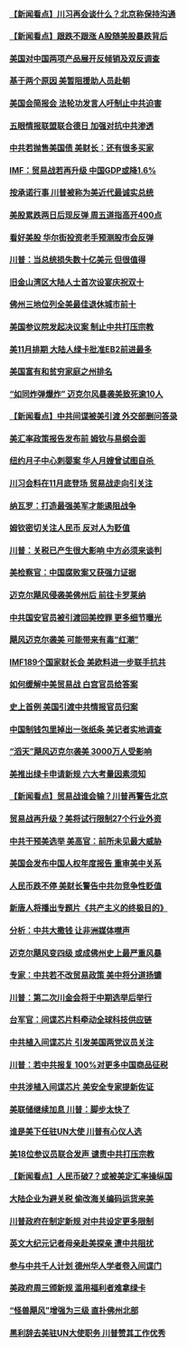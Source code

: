 #### [【新闻看点】川习再会谈什么？北京称保持沟通](../pages/nsc412/n10780037.md?t=10122135) 

#### [【新闻看点】跟跌不跟涨 A股随美股暴跌背后](../pages/nsc412/n10780057.md?t=10122135) 

#### [美国对中国两项产品展开反倾销及双反调查](../pages/nsc412/n10780059.md?t=10122135) 

#### [基于两个原因 美暂阻援助人员赴朝](../pages/nsc412/n10779723.md?t=10122135) 

#### [美国会简报会 法轮功发言人吁制止中共迫害](../pages/nsc412/n10779649.md?t=10122135) 

#### [五眼情报联盟联合德日 加强对抗中共渗透](../pages/nsc412/n10779555.md?t=10122135) 

#### [中共若抛售美国债 美财长：还有很多买家](../pages/nsc412/n10779551.md?t=10122135) 

#### [IMF：贸易战若再升级 中国GDP或降1.6%](../pages/nsc412/n10779387.md?t=10122135) 

#### [按承诺行事 川普被称为美近代最诚实总统](../pages/nsc412/n10779378.md?t=10122135) 

#### [美股累跌两日后现反弹 周五道指高开400点](../pages/nsc412/n10777885.md?t=10122135) 

#### [看好美股 华尔街投资老手预测股市会反弹](../pages/nsc412/n10778604.md?t=10122135) 

#### [川普：当总统损失数十亿美元 但很值得](../pages/nsc412/n10778932.md?t=10122135) 

#### [旧金山湾区大陆人士首次设宴庆祝双十](../pages/nsc412/n10778620.md?t=10122135) 

#### [佛州三地位列全美最佳退休城市前十](../pages/nsc412/n10777888.md?t=10122135) 

#### [美国参议院发起决议案 制止中共打压宗教](../pages/nsc412/n10777584.md?t=10122135) 

#### [美11月排期 大陆人绿卡批准EB2前进最多](../pages/nsc412/n10777900.md?t=10122135) 

#### [美国富有和贫穷家庭之州排名](../pages/nsc412/n10777911.md?t=10122135) 

#### [“如同炸弹爆炸” 迈克尔风暴袭美致死逾10人](../pages/nsc412/n10777806.md?t=10122135) 

#### [【新闻看点】中共间谍被美引渡 外交部删问答录](../pages/nsc412/n10777155.md?t=10122135) 

#### [美汇率政策报告发布前 姆钦与易纲会面](../pages/nsc412/n10777156.md?t=10122135) 

#### [纽约月子中心刺婴案 华人月嫂曾试图自杀 ](../pages/nsc412/n10777493.md?t=10122135) 

#### [川习会料在11月底登场 贸易战走向引关注](../pages/nsc412/n10777468.md?t=10122135) 

#### [纳瓦罗：打造最强美军才能遏阻战争](../pages/nsc412/n10777382.md?t=10122135) 

#### [姆钦密切关注人民币 反对人为贬值](../pages/nsc412/n10777297.md?t=10122135) 

#### [川普：关税已产生很大影响 中方必须来谈判](../pages/nsc412/n10777141.md?t=10122135) 

#### [美检察官：中国腐败案又获强力证据](../pages/nsc412/n10777118.md?t=10122135) 

#### [迈克尔飓风侵袭美佛州后 前往卡罗莱纳](../pages/nsc412/n10777049.md?t=10122135) 

#### [中共国安官员被引渡回美控罪 更多细节曝光](../pages/nsc412/n10775561.md?t=10122135) 

#### [飓风迈克尔袭美 可能带来有毒“红潮”](../pages/nsc412/n10776149.md?t=10122135) 

#### [IMF189个国家财长会 美欧料进一步联手抗共](../pages/nsc412/n10775397.md?t=10122135) 

#### [如何缓解中美贸易战 白宫官员给答案](../pages/nsc412/n10775590.md?t=10122135) 

#### [史上首例 美国引渡中共情报官员归案](../pages/nsc412/n10775224.md?t=10122135) 

#### [中国制钱包里掉出一张纸条 美记者实地调查](../pages/nsc412/n10775105.md?t=10122135) 

#### [“滔天”飓风迈克尔袭美 3000万人受影响](../pages/nsc412/n10775248.md?t=10122135) 

#### [美推出绿卡申请新规 六大考量因素须知](../pages/nsc412/n10774920.md?t=10122135) 

#### [【新闻看点】贸易战谁会输？川普再警告北京](../pages/nsc412/n10774769.md?t=10122135) 

#### [贸易战再升级？美将试行限制27个行业外资](../pages/nsc412/n10774978.md?t=10122135) 

#### [中共干预美选举 美高官：前所未见最大威胁](../pages/nsc412/n10774924.md?t=10122135) 

#### [美国会发布中国人权年度报告 重审美中关系](../pages/nsc412/n10774917.md?t=10122135) 

#### [人民币跌不停 美财长警告中共勿竞争性贬值](../pages/nsc412/n10774778.md?t=10122135) 

#### [新唐人将播出专题片《共产主义的终极目的》](../pages/nsc412/n10767004.md?t=10122135) 

#### [分析：中共大撒钱 让非洲媒体噤声](../pages/nsc412/n10772349.md?t=10122135) 

#### [迈克尔飓风变四级 或成佛州史上最严重风暴](../pages/nsc412/n10774142.md?t=10122135) 

#### [专家：中共若不改贸易政策 美中将分道扬镳](../pages/nsc412/n10773996.md?t=10122135) 

#### [川普：第二次川金会将于中期选举后举行](../pages/nsc412/n10773708.md?t=10122135) 

#### [台军官：间谍芯片料牵动全球科技供应链](../pages/nsc412/n10772822.md?t=10122135) 

#### [中共植入间谍芯片 引发美国两党议员关注](../pages/nsc412/n10773424.md?t=10122135) 

#### [川普：若中共报复 100%对更多中国商品征税](../pages/nsc412/n10773067.md?t=10122135) 

#### [中共涉植入间谍芯片 美安全专家提新佐证](../pages/nsc412/n10773174.md?t=10122135) 

#### [美联储继续加息 川普：脚步太快了](../pages/nsc412/n10773095.md?t=10122135) 

#### [谁是美下任驻UN大使 川普有心仪人选](../pages/nsc412/n10772974.md?t=10122135) 

#### [美18位参议员联合发声 谴责中共打压宗教](../pages/nsc412/n10767290.md?t=10122135) 

#### [【新闻看点】人民币破7？或被美定汇率操纵国](../pages/nsc412/n10772384.md?t=10122135) 

#### [大陆企业为避关税 偷改海关编码运货来美](../pages/nsc412/n10772734.md?t=10122135) 

#### [川普政府在制定新规 对中共设定更多限制](../pages/nsc412/n10772785.md?t=10122135) 

#### [英文大纪元记者母亲赴美探亲 遭中共阻扰](../pages/nsc412/n10772575.md?t=10122135) 

#### [参与中共千人计划 德州华人学者卷入间谍门](../pages/nsc412/n10772595.md?t=10122135) 

#### [美政府周三颁新规 滥用福利者难拿绿卡](../pages/nsc412/n10772436.md?t=10122135) 

#### [“怪兽飓风”增强为三级 直扑佛州北部](../pages/nsc412/n10772352.md?t=10122135) 

#### [黑利辞去美驻UN大使职务 川普赞其工作优秀](../pages/nsc412/n10772371.md?t=10122135) 

